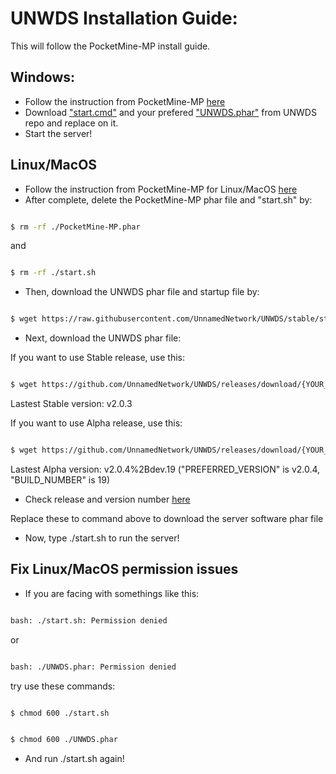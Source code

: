 # UNWDS Installation Guide:
This will follow the PocketMine-MP install guide.
## Windows:
+ Follow the instruction from PocketMine-MP [here](https://pmmp.readthedocs.io/en/rtfd/installation.html)
+ Download ["start.cmd"](https://github.com/UnnamedNetwork/UNWDS/blob/stable/start.cmd) and your prefered ["UNWDS.phar"](https://github.com/UnnamedNetwork/UNWDS/releases) from UNWDS repo and replace on it.
+ Start the server!

## Linux/MacOS
+ Follow the instruction from PocketMine-MP for Linux/MacOS [here](https://pmmp.readthedocs.io/en/rtfd/installation/get-dot-pmmp-dot-io.html)
+ After complete, delete the PocketMine-MP phar file and "start.sh" by:
```sh

$ rm -rf ./PocketMine-MP.phar

```
and
```sh

$ rm -rf ./start.sh

```
+ Then, download the UNWDS phar file and startup file by:
```sh

$ wget https://raw.githubusercontent.com/UnnamedNetwork/UNWDS/stable/start.sh && chmod +x ./start.sh

```
+ Next, download the UNWDS phar file:

If you want to use Stable release, use this:
```sh

$ wget https://github.com/UnnamedNetwork/UNWDS/releases/download/{YOUR_PREFERRED_VERESION}/UNWDS.phar && chmod +x ./UNWDS.phar

```
Lastest Stable version: v2.0.3

If you want to use Alpha release, use this:
```sh

$ wget https://github.com/UnnamedNetwork/UNWDS/releases/download/{YOUR_PREFERRED_VERESION}%2Bdev.{BUILD_NUMBER}/UNWDS.phar && chmod +x ./UNWDS.phar

```

Lastest Alpha version: v2.0.4%2Bdev.19 ("PREFERRED_VERSION" is v2.0.4, "BUILD_NUMBER" is 19)


+ Check release and version number [here](https://github.com/UnnamedNetwork/UNWDS)


Replace these to command above to download the server software phar file
+ Now, type ./start.sh to run the server!

## Fix Linux/MacOS permission issues
+ If you are facing with somethings like this:
 ```sh

bash: ./start.sh: Permission denied

```
or 

 ```sh

bash: ./UNWDS.phar: Permission denied

```

try use these commands:

 ```sh

$ chmod 600 ./start.sh

```
 ```sh

$ chmod 600 ./UNWDS.phar

```

+ And run ./start.sh again!

